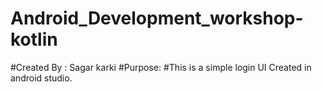 # Android_Development_workshop-kotlin
#Created By : Sagar karki
#Purpose:
#This is a simple login UI Created in android studio.
